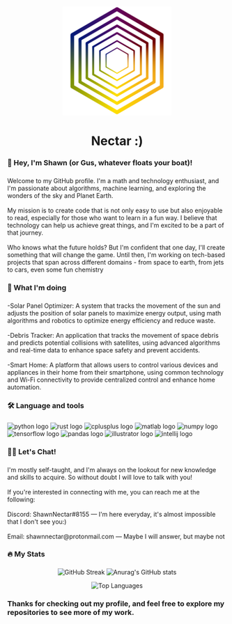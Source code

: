 <div align="center">
  <img height="250" src="https://github.com/ShawnNectar/ShawnNectar/blob/abedecbd9009c2e502766638cf48398d30bc20cb/nectar_logo_transparent-01.png"  />
</div>

###

<h1 align="center">Nectar :)</h1>

###

<h3 align="left">🧑 Hey, I'm Shawn (or Gus, whatever floats your boat)!</h3>

###

<p align="left">Welcome to my GitHub profile. I'm a math and technology enthusiast, and I'm passionate about algorithms, machine learning, and exploring the wonders of the sky and Planet Earth.<br><br>My mission is to create code that is not only easy to use but also enjoyable to read, especially for those who want to learn in a fun way. I believe that technology can help us achieve great things, and I'm excited to be a part of that journey.<br><br>Who knows what the future holds? But I'm confident that one day, I'll create something that will change the game. Until then, I'm working on tech-based projects that span across different domains - from space to earth, from jets to cars, even some fun chemistry</p>

###

<h3 align="left">📡 What I'm doing</h3>

###

<p align="left">-Solar Panel Optimizer: A system that tracks the movement of the sun and adjusts the position of solar panels to maximize energy output, using math algorithms and robotics to optimize energy efficiency and reduce waste.<br><br>    -Debris Tracker: An application that tracks the movement of space debris and predicts potential collisions with satellites, using advanced algorithms and real-time data to enhance space safety and prevent accidents.<br><br>    -Smart Home: A platform that allows users to control various devices and appliances in their home from their smartphone, using common technology and Wi-Fi connectivity to provide centralized control and enhance home automation.</p>

###


<h3 align="left">🛠 Language and tools</h3>

###

<div align="left">
  <img src="https://cdn.jsdelivr.net/gh/devicons/devicon/icons/python/python-original.svg" height="40" width="52" alt="python logo"  />
  <img src="https://cdn.jsdelivr.net/gh/devicons/devicon/icons/rust/rust-plain.svg" height="40" width="52" alt="rust logo"  />
  <img src="https://cdn.jsdelivr.net/gh/devicons/devicon/icons/cplusplus/cplusplus-original.svg" height="40" width="52" alt="cplusplus logo"  />
  <img src="https://cdn.jsdelivr.net/gh/devicons/devicon/icons/matlab/matlab-original.svg" height="40" width="52" alt="matlab logo"  />
  <img src="https://cdn.jsdelivr.net/gh/devicons/devicon/icons/numpy/numpy-original.svg" height="40" width="52" alt="numpy logo"  />
  <img src="https://cdn.jsdelivr.net/gh/devicons/devicon/icons/tensorflow/tensorflow-original.svg" height="40" width="52" alt="tensorflow logo"  />
  <img src="https://cdn.jsdelivr.net/gh/devicons/devicon/icons/pandas/pandas-original.svg" height="40" width="52" alt="pandas logo"  />
  <img src="https://cdn.jsdelivr.net/gh/devicons/devicon/icons/illustrator/illustrator-plain.svg" height="40" width="52" alt="illustrator logo"  />
  <img src="https://cdn.jsdelivr.net/gh/devicons/devicon/icons/intellij/intellij-original.svg" height="40" width="52" alt="intellij logo"  />
</div>

###

<h3 align="left">👨‍💻 Let's Chat!</h3>

###

<p align="left">I'm mostly self-taught, and I'm always on the lookout for new knowledge and skills to acquire. So without doubt I will love to talk with you!<br><br>If you're interested in connecting with me, you can reach me at the following:<br><br>Discord: ShawnNectar#8155 — I'm here everyday, it's almost impossible that I don't see you:)<br><br>Email: shawnnectar@protonmail.com — Maybe I will answer, but maybe not</p>

###

<h3 align="left">🔥   My Stats</h3>

###

<p align="center">
  <img src="https://streak-stats.demolab.com?user=ShawnNectar&theme=javascript" height="160" alt="GitHub Streak">
  <img src="https://github-readme-stats-sigma-five.vercel.app/api?username=ShawnNectar&theme=highcontrast&show_icons=true" height="160" alt="Anurag's GitHub stats">

</p>

<p align="center">
  <img src="https://github-readme-stats-sigma-five.vercel.app/api/top-langs/?username=ShawnNectar&theme=highcontrast&layout=compact&hide_title=true&hide_border=true&langs_count=6&exclude_repo=github-readme-stats" height="160" alt="Top Languages" />
</p>

###

<h3 align="left"> Thanks for checking out my profile, and feel free to explore my repositories to see more of my work. </h3>

###
